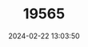 ---
title: "19565"
category: "Rhinolophus sedulus"
draft: false
date: 2024-02-22 13:03:50
languages:
  English: ["Lesser Woolly Horseshoe Bat", "Lesser Wooly Horseshoe Bat"]
---